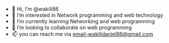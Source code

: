 - 👋 Hi, I’m @wakili86
- 👀 I’m interested in Network programming and web technology
- 🌱 I’m currently learning Networking and web programming
- 💞️ I’m looking to collaborate on web programming 
- 📫 you can reach me via email-wakilidaniel86@gmail.com

<!---
wakili86/wakili86 is a ✨ special ✨ repository because its `README.md` (this file) appears on your GitHub profile.
You can click the Preview link to take a look at your changes.
--->
